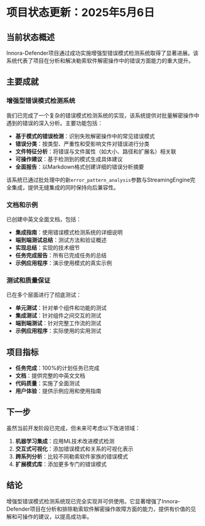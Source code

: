 # 项目状态更新：2025年5月6日

## 当前状态概述

Innora-Defender项目通过成功实施增强型错误模式检测系统取得了显著进展。该系统代表了项目在分析和解决勒索软件解密操作中的错误方面能力的重大提升。

## 主要成就

### 增强型错误模式检测系统

我们已完成了一个复杂的错误模式检测系统的实现，该系统提供对批量解密操作中遇到的错误的深入分析。主要功能包括：

- **基于模式的错误检测**：识别失败解密操作中的常见错误模式
- **错误分类**：按类型、严重性和受影响文件对错误进行分类
- **文件特征分析**：将错误与文件属性（如大小、路径和扩展名）相关联
- **可操作建议**：基于检测到的模式生成具体建议
- **全面报告**：以Markdown格式创建详细的错误分析摘要

该系统已通过批处理中的新`error_pattern_analysis`参数与StreamingEngine完全集成，提供无缝集成的同时保持向后兼容性。

### 文档和示例

已创建中英文全面文档，包括：

- **集成指南**：使用错误模式检测系统的详细说明
- **端到端测试总结**：测试方法和验证概述
- **实现总结**：实现的技术细节
- **任务完成报告**：所有已完成任务的总结
- **示例应用程序**：演示使用模式的真实示例

### 测试和质量保证

已在多个层面进行了彻底测试：

- **单元测试**：针对单个组件和功能的测试
- **集成测试**：针对组件之间交互的测试
- **端到端测试**：针对完整工作流的测试
- **示例应用程序**：实际使用的实用测试

## 项目指标

- **任务完成**：100%的计划任务已完成
- **文档**：提供完整的中英文文档
- **代码质量**：实施了全面测试
- **用户体验**：提供示例应用和使用指南

## 下一步

虽然当前开发阶段已完成，但未来可考虑以下改进领域：

1. **机器学习集成**：应用ML技术改进模式检测
2. **交互式可视化**：添加错误模式和关系的可视化表示
3. **跨系列分析**：比较不同勒索软件家族的错误模式
4. **扩展模式库**：添加更多专门的错误模式

## 结论

增强型错误模式检测系统现已完全实现并可供使用。它显著增强了Innora-Defender项目在分析和排除勒索软件解密操作故障方面的能力，提供有价值的见解和可操作的建议，以提高成功率。